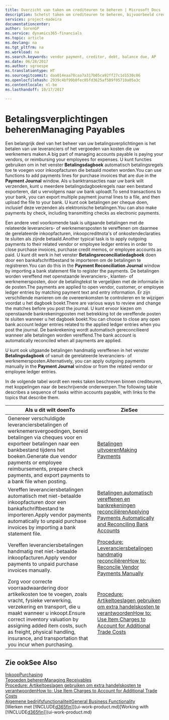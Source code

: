 ```yaml
---
title: Overzicht van taken om crediteuren te beheren | Microsoft Docs
description: Schetst taken om crediteuren te beheren, bijvoorbeeld crediteuren betalen of uitgaande betalingen vereffenen met posten om facturen of creditnota's te sluiten.
services: project-madeira
documentationcenter: 
author: SorenGP
ms.service: dynamics365-financials
ms.topic: article
ms.devlang: na
ms.tgt_pltfrm: na
ms.workload: na
ms.search.keywords: vendor payment, creditor, debt, balance due, AP
ms.date: 06/28/2017
ms.author: sgroespe
ms.translationtype: HT
ms.sourcegitcommit: daa014eaa78caa7a317b05ca92ff27c1d1530c06
ms.openlocfilehash: 2939c4bf99b0fec05fd3625af589f05710a05a3c
ms.contentlocale: nl-be
ms.lasthandoff: 10/17/2017

---
```

# <a name="managing-payables"></a><span data-ttu-id="e6eae-103">Betalingsverplichtingen beheren</span><span class="sxs-lookup"><span data-stu-id="e6eae-103">Managing Payables</span></span>
<span data-ttu-id="e6eae-104">Een belangrijk deel van het beheer van uw betalingsverplichtingen is het betalen van uw leveranciers of het vergoeden van kosten die uw werknemers maken.</span><span class="sxs-lookup"><span data-stu-id="e6eae-104">A big part of managing accounts payable is paying your vendors, or reimbursing your employees for expenses.</span></span> <span data-ttu-id="e6eae-105">U kunt functies gebruiken om in het venster **Betalingsdagboek** automatisch betalingsregels toe te voegen voor inkoopfacturen die betaald moeten worden.</span><span class="sxs-lookup"><span data-stu-id="e6eae-105">You can use functions to add payments lines for purchase invoices that are due in the **Payment Journal** window.</span></span> <span data-ttu-id="e6eae-106">Als u banktransacties naar uw bank wilt verzenden, kunt u meerdere betalingsdagboekregels naar een bestand exporteren, dat u vervolgens naar uw bank uploadt.</span><span class="sxs-lookup"><span data-stu-id="e6eae-106">To send transactions to your bank, you can export multiple payment journal lines to a file, and then upload the file to your bank.</span></span> <span data-ttu-id="e6eae-107">U kunt ook betalingen per cheque doen, inclusief deze verzenden als elektronische betalingen.</span><span class="sxs-lookup"><span data-stu-id="e6eae-107">You can also make payments by check, including transmitting checks as electronic payments.</span></span>

<span data-ttu-id="e6eae-108">Een andere veel voorkomende taak is uitgaande betalingen met de relateerde leveranciers- of werknemersposten te vereffenen om daarmee de gerelateerde inkoopfacturen, inkoopcreditnota's of onkostendeclaraties te sluiten als zijnde betaald.</span><span class="sxs-lookup"><span data-stu-id="e6eae-108">Another typical task is to apply outgoing payments to their related vendor or employee ledger entries in order to close purchase invoices, purchase credit memos, or employee accounts as paid.</span></span> <span data-ttu-id="e6eae-109">U kunt dit werk in het venster **Betalingsreconciliatiedagboek** doen door een bankafschriftbestand te importeren om de betalingen te registreren.</span><span class="sxs-lookup"><span data-stu-id="e6eae-109">You can do this in the **Payment Reconciliation Journal** window by importing a bank statement file to register the payments.</span></span> <span data-ttu-id="e6eae-110">De betalingen worden vereffend met openstaande leveranciers-, klanten- of werknemersposten, door de betalingtekst te vergelijken met de informatie in de posten.</span><span class="sxs-lookup"><span data-stu-id="e6eae-110">The payments are applied to open vendor, customer, or employee ledger entries by matching payment text and entry information.</span></span> <span data-ttu-id="e6eae-111">Er zijn verschillende manieren om de overeenkomsten te controleren en te wijzigen voordat u het dagboek boekt.</span><span class="sxs-lookup"><span data-stu-id="e6eae-111">There are various ways to review and change the matches before you post the journal.</span></span> <span data-ttu-id="e6eae-112">U kunt ervoor kiezen om openstaande bankrekeningposten met betrekking tot de vereffende posten te sluiten wanneer u het dagboek boekt.</span><span class="sxs-lookup"><span data-stu-id="e6eae-112">You can choose to close any open bank account ledger entries related to the applied ledger entries when you post the journal.</span></span> <span data-ttu-id="e6eae-113">De bankrekening wordt automatisch gereconcilieerd wanneer alle betalingen worden vereffend.</span><span class="sxs-lookup"><span data-stu-id="e6eae-113">The bank account is automatically reconciled when all payments are applied.</span></span>

<span data-ttu-id="e6eae-114">U kunt ook uitgaande betalingen handmatig vereffenen in het venster **Betalingsdagboek** of vanuit de gerelateerde leveranciers- of werknemersposten.</span><span class="sxs-lookup"><span data-stu-id="e6eae-114">Alternatively, you can apply outgoing payments manually in the **Payment Journal** window or from the related vendor or employee ledger entries.</span></span>

<span data-ttu-id="e6eae-115">In de volgende tabel wordt een reeks taken beschreven binnen crediteuren, met koppelingen naar de beschrijvende onderwerpen.</span><span class="sxs-lookup"><span data-stu-id="e6eae-115">The following table describes a sequence of tasks within accounts payable, with links to the topics that describe them.</span></span>

| <span data-ttu-id="e6eae-116">Als u dit wilt doen</span><span class="sxs-lookup"><span data-stu-id="e6eae-116">To</span></span> | <span data-ttu-id="e6eae-117">Zie</span><span class="sxs-lookup"><span data-stu-id="e6eae-117">See</span></span> |
| --- | --- |
| <span data-ttu-id="e6eae-118">Genereer verschuldigde leveranciersbetalingen of werknemersvergoedingen, bereid betalingen via cheques voor en exporteer betalingen naar een bankbestand tijdens het boeken.</span><span class="sxs-lookup"><span data-stu-id="e6eae-118">Generate due vendor payments or employee reimbursements, prepare check payments, and export payments to a bank file when posting.</span></span> |[<span data-ttu-id="e6eae-119">Betalingen uitvoeren</span><span class="sxs-lookup"><span data-stu-id="e6eae-119">Making Payments</span></span>](payables-make-payments.md) |
| <span data-ttu-id="e6eae-120">Vereffen leveranciersbetalingen automatisch met niet-betaalde inkoopfacturen door een bankafschriftbestand te importeren.</span><span class="sxs-lookup"><span data-stu-id="e6eae-120">Apply vendor payments automatically to unpaid purchase invoices by importing a bank statement file.</span></span> |[<span data-ttu-id="e6eae-121">Betalingen automatisch vereffenen en bankrekeningen reconciliëren</span><span class="sxs-lookup"><span data-stu-id="e6eae-121">Applying Payments Automatically and Reconciling Bank Accounts</span></span>](receivables-apply-payments-auto-reconcile-bank-accounts.md) |
| <span data-ttu-id="e6eae-122">Vereffen leveranciersbetalingen handmatig met niet-betaalde inkoopfacturen.</span><span class="sxs-lookup"><span data-stu-id="e6eae-122">Apply vendor payments to unpaid purchase invoices manually.</span></span> |[<span data-ttu-id="e6eae-123">Procedure: Leveranciersbetalingen handmatig reconciliëren</span><span class="sxs-lookup"><span data-stu-id="e6eae-123">How to: Reconcile Vendor Payments Manually</span></span>](payables-how-apply-purchase-transactions-manually.md) |
|<span data-ttu-id="e6eae-124">Zorg voor correcte voorraadwaardering door artikelkosten toe te voegen, zoals vracht, fysieke verwerking, verzekering en transport, die u maakt wanneer u inkoopt.</span><span class="sxs-lookup"><span data-stu-id="e6eae-124">Ensure correct inventory valuation by assigning added item costs, such as freight, physical handling, insurance, and transportation that you incur when purchasing.</span></span>|[<span data-ttu-id="e6eae-125">Procedure: Artikeltoeslagen gebruiken om extra handelskosten te verantwoorden</span><span class="sxs-lookup"><span data-stu-id="e6eae-125">How to: Use Item Charges to Account for Additional Trade Costs</span></span>](payables-how-assign-item-charges.md)|

## <a name="see-also"></a><span data-ttu-id="e6eae-126">Zie ook</span><span class="sxs-lookup"><span data-stu-id="e6eae-126">See Also</span></span>
[<span data-ttu-id="e6eae-127">Inkoop</span><span class="sxs-lookup"><span data-stu-id="e6eae-127">Purchasing</span></span>](purchasing-manage-purchasing.md)  
[<span data-ttu-id="e6eae-128">Tegoeden beheren</span><span class="sxs-lookup"><span data-stu-id="e6eae-128">Managing Receivables</span></span>](receivables-manage-receivables.md)  
[<span data-ttu-id="e6eae-129">Procedure: Artikeltoeslagen gebruiken om extra handelskosten te verantwoorden</span><span class="sxs-lookup"><span data-stu-id="e6eae-129">How to: Use Item Charges to Account for Additional Trade Costs</span></span>](payables-how-assign-item-charges.md)  
[<span data-ttu-id="e6eae-130">Algemene bedrijfsfunctionaliteit</span><span class="sxs-lookup"><span data-stu-id="e6eae-130">General Business Functionality</span></span>](ui-across-business-areas.md)  
<span data-ttu-id="e6eae-131">[Werken met [!INCLUDE[d365fin](includes/d365fin_md.md)]](ui-work-product.md)</span><span class="sxs-lookup"><span data-stu-id="e6eae-131">[Working with [!INCLUDE[d365fin](includes/d365fin_md.md)]](ui-work-product.md)</span></span>

